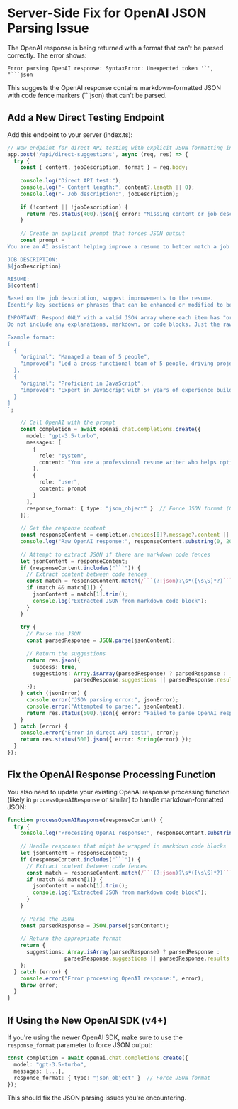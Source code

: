 # Server-Side Fix for OpenAI JSON Parsing Issue

The OpenAI response is being returned with a format that can't be parsed correctly. The error shows:
```
Error parsing OpenAI response: SyntaxError: Unexpected token '`', "```json
```

This suggests the OpenAI response contains markdown-formatted JSON with code fence markers (```json) that can't be parsed.

## Add a New Direct Testing Endpoint

Add this endpoint to your server (index.ts):

```typescript
// New endpoint for direct API testing with explicit JSON formatting instructions
app.post('/api/direct-suggestions', async (req, res) => {
  try {
    const { content, jobDescription, format } = req.body;
    
    console.log("Direct API test:");
    console.log("- Content length:", content?.length || 0);
    console.log("- Job description:", jobDescription);
    
    if (!content || !jobDescription) {
      return res.status(400).json({ error: "Missing content or job description" });
    }
    
    // Create an explicit prompt that forces JSON output
    const prompt = `
You are an AI assistant helping improve a resume to better match a job description.

JOB DESCRIPTION:
${jobDescription}

RESUME:
${content}

Based on the job description, suggest improvements to the resume. 
Identify key sections or phrases that can be enhanced or modified to better align with the job requirements.

IMPORTANT: Respond ONLY with a valid JSON array where each item has "original" and "improved" fields.
Do not include any explanations, markdown, or code blocks. Just the raw JSON array.

Example format:
[
  {
    "original": "Managed a team of 5 people",
    "improved": "Led a cross-functional team of 5 people, driving project completion 15% ahead of schedule"
  },
  {
    "original": "Proficient in JavaScript",
    "improved": "Expert in JavaScript with 5+ years of experience building complex frontend applications"
  }
]
`;

    // Call OpenAI with the prompt
    const completion = await openai.chat.completions.create({
      model: "gpt-3.5-turbo",
      messages: [
        {
          role: "system",
          content: "You are a professional resume writer who helps optimize resumes for specific job descriptions. Always output valid JSON."
        },
        {
          role: "user",
          content: prompt
        }
      ],
      response_format: { type: "json_object" }  // Force JSON format (OpenAI API feature)
    });
    
    // Get the response content
    const responseContent = completion.choices[0]?.message?.content || "{}";
    console.log("Raw OpenAI response:", responseContent.substring(0, 200) + "...");
    
    // Attempt to extract JSON if there are markdown code fences
    let jsonContent = responseContent;
    if (responseContent.includes("```")) {
      // Extract content between code fences
      const match = responseContent.match(/```(?:json)?\s*([\s\S]*?)```/);
      if (match && match[1]) {
        jsonContent = match[1].trim();
        console.log("Extracted JSON from markdown code block");
      }
    }
    
    try {
      // Parse the JSON
      const parsedResponse = JSON.parse(jsonContent);
      
      // Return the suggestions
      return res.json({
        success: true,
        suggestions: Array.isArray(parsedResponse) ? parsedResponse : 
                     parsedResponse.suggestions || parsedResponse.results || []
      });
    } catch (jsonError) {
      console.error("JSON parsing error:", jsonError);
      console.error("Attempted to parse:", jsonContent);
      return res.status(500).json({ error: "Failed to parse OpenAI response as JSON" });
    }
  } catch (error) {
    console.error("Error in direct API test:", error);
    return res.status(500).json({ error: String(error) });
  }
});
```

## Fix the OpenAI Response Processing Function

You also need to update your existing OpenAI response processing function (likely in `processOpenAIResponse` or similar) to handle markdown-formatted JSON:

```typescript
function processOpenAIResponse(responseContent) {
  try {
    console.log("Processing OpenAI response:", responseContent.substring(0, 200) + "...");
    
    // Handle responses that might be wrapped in markdown code blocks
    let jsonContent = responseContent;
    if (responseContent.includes("```")) {
      // Extract content between code fences
      const match = responseContent.match(/```(?:json)?\s*([\s\S]*?)```/);
      if (match && match[1]) {
        jsonContent = match[1].trim();
        console.log("Extracted JSON from markdown code block");
      }
    }
    
    // Parse the JSON
    const parsedResponse = JSON.parse(jsonContent);
    
    // Return the appropriate format
    return {
      suggestions: Array.isArray(parsedResponse) ? parsedResponse : 
                  parsedResponse.suggestions || parsedResponse.results || []
    };
  } catch (error) {
    console.error("Error processing OpenAI response:", error);
    throw error;
  }
}
```

## If Using the New OpenAI SDK (v4+)

If you're using the newer OpenAI SDK, make sure to use the `response_format` parameter to force JSON output:

```typescript
const completion = await openai.chat.completions.create({
  model: "gpt-3.5-turbo",
  messages: [...],
  response_format: { type: "json_object" }  // Force JSON format
});
```

This should fix the JSON parsing issues you're encountering. 